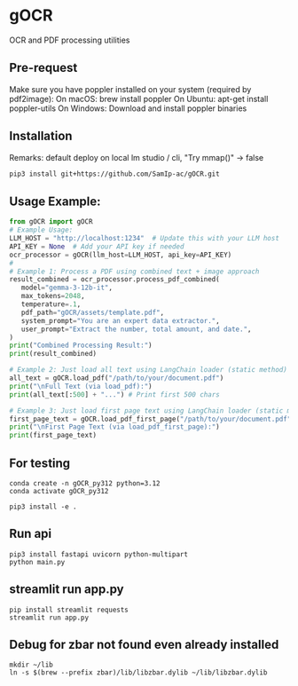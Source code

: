 # gOCR

OCR and PDF processing utilities

## Pre-request

Make sure you have poppler installed on your system (required by pdf2image):
On macOS: brew install poppler
On Ubuntu: apt-get install poppler-utils
On Windows: Download and install poppler binaries

## Installation

Remarks: default deploy on local lm studio / cli, "Try mmap()" -> false

```bash
pip3 install git+https://github.com/SamIp-ac/gOCR.git
```

 ## Usage Example:
 ```python
 from gOCR import gOCR
# Example Usage:
LLM_HOST = "http://localhost:1234"  # Update this with your LLM host
API_KEY = None  # Add your API key if needed
ocr_processor = gOCR(llm_host=LLM_HOST, api_key=API_KEY)
#
# Example 1: Process a PDF using combined text + image approach
result_combined = ocr_processor.process_pdf_combined(
    model="gemma-3-12b-it",
    max_tokens=2048,
    temperature=.1,
    pdf_path="gOCR/assets/template.pdf",
    system_prompt="You are an expert data extractor.",
    user_prompt="Extract the number, total amount, and date.",
)
print("Combined Processing Result:")
print(result_combined)

# Example 2: Just load all text using LangChain loader (static method)
all_text = gOCR.load_pdf("/path/to/your/document.pdf")
print("\nFull Text (via load_pdf):")
print(all_text[:500] + "...") # Print first 500 chars

# Example 3: Just load first page text using LangChain loader (static method)
first_page_text = gOCR.load_pdf_first_page("/path/to/your/document.pdf")
print("\nFirst Page Text (via load_pdf_first_page):")
print(first_page_text)
```

## For testing
```shell
conda create -n gOCR_py312 python=3.12
conda activate gOCR_py312

pip3 install -e .
```

## Run api
```shell
pip3 install fastapi uvicorn python-multipart
python main.py
```
## streamlit run app.py
```shell
pip install streamlit requests
streamlit run app.py
```

## Debug for zbar not found even already installed
```shell
mkdir ~/lib
ln -s $(brew --prefix zbar)/lib/libzbar.dylib ~/lib/libzbar.dylib
```
